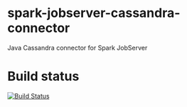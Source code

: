 # spark-jobserver-cassandra-connector

Java  Cassandra connector for Spark JobServer


# Build status

[![Build Status](https://travis-ci.org/target2sell/spark-jobserver-cassandra-connector.svg)](https://travis-ci.org/target2sell/spark-jobserver-cassandra-connector)
